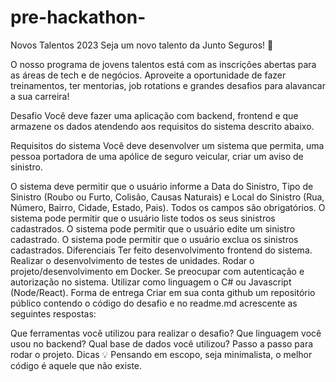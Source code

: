 # pre-hackathon-



Novos Talentos 2023
Seja um novo talento da Junto Seguros! 💜

O nosso programa de jovens talentos está com as inscrições abertas para as áreas de tech e de negócios. Aproveite a oportunidade de fazer treinamentos, ter mentorias, job rotations e grandes desafios para alavancar a sua carreira!

Desafio
Você deve fazer uma aplicação com backend, frontend e que armazene os dados atendendo aos requisitos do sistema descrito abaixo.

Requisitos do sistema
Você deve desenvolver um sistema que permita, uma pessoa portadora de uma apólice de seguro veicular, criar um aviso de sinistro.

O sistema deve permitir que o usuário informe a Data do Sinistro, Tipo de Sinistro (Roubo ou Furto, Colisão, Causas Naturais) e Local do Sinistro (Rua, Número, Bairro, Cidade, Estado, Pais). Todos os campos são obrigatórios.
O sistema pode permitir que o usuário liste todos os seus sinistros cadastrados.
O sistema pode permitir que o usuário edite um sinistro cadastrado.
O sistema pode permitir que o usuário exclua os sinistros cadastrados.
Diferenciais
Ter feito desenvolvimento frontend do sistema.
Realizar o desenvolvimento de testes de unidades.
Rodar o projeto/desenvolvimento em Docker.
Se preocupar com autenticação e autorização no sistema.
Utilizar como linguagem o C# ou Javascript (Node/React).
Forma de entrega
Criar em sua conta github um repositório público contendo o código do desafio e no readme.md acrescente as seguintes respostas:

Que ferramentas você utilizou para realizar o desafio?
Que linguagem você usou no backend?
Qual base de dados você utilizou?
Passo a passo para rodar o projeto.
Dicas 💡
Pensando em escopo, seja minimalista, o melhor código é aquele que não existe.
